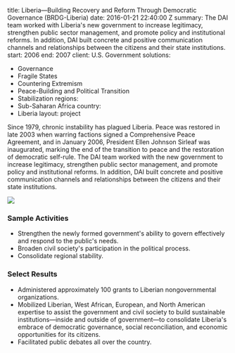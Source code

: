 
title: Liberia—Building Recovery and Reform Through Democratic Governance (BRDG-Liberia)
date: 2016-01-21 22:40:00 Z
summary: The DAI team worked with Liberia's new government to increase legitimacy,
  strengthen public sector management, and promote policy and institutional reforms.
  In addition, DAI built concrete and positive communication channels and relationships
  between the citizens and their state institutions.
start: 2006
end: 2007
client: U.S. Government
solutions:
- Governance
- Fragile States
- Countering Extremism
- Peace-Building and Political Transition
- Stabilization
regions:
- Sub-Saharan Africa
country:
- Liberia
layout: project


Since 1979, chronic instability has plagued Liberia. Peace was restored in late 2003 when warring factions signed a Comprehensive Peace Agreement, and in January 2006, President Ellen Johnson Sirleaf was inaugurated, marking the end of the transition to peace and the restoration of democratic self-rule. The DAI team worked with the new government to increase legitimacy, strengthen public sector management, and promote policy and institutional reforms. In addition, DAI built concrete and positive communication channels and relationships between the citizens and their state institutions.

![][1]

### Sample Activities

* Strengthen the newly formed government's ability to govern effectively and respond to the public's needs.
* Broaden civil society's participation in the political process.
* Consolidate regional stability.

### Select Results

* Administered approximately 100 grants to Liberian nongovernmental organizations.
* Mobilized Liberian, West African, European, and North American expertise to assist the government and civil society to build sustainable institutions—inside and outside of government—to consolidate Liberia's embrace of democratic governance, social reconciliation, and economic opportunities for its citizens.
* Facilitated public debates all over the country.

[1]: https://assetify-dai.com/projects/LiberiaBRDG.jpg
